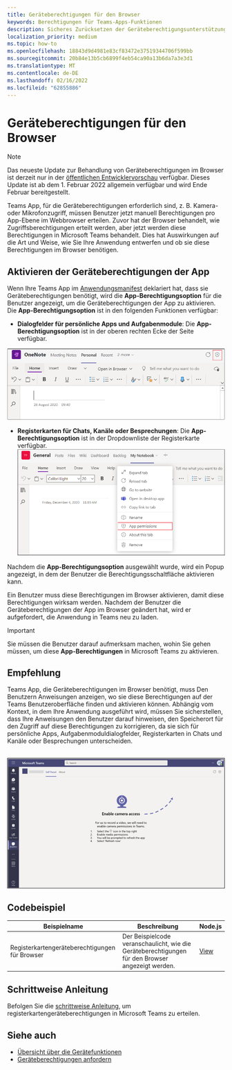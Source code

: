 ```yaml
---
title: Geräteberechtigungen für den Browser
keywords: Berechtigungen für Teams-Apps-Funktionen
description: Sicheres Zurücksetzen der Geräteberechtigungsunterstützung für Apps in unserem Webclient
localization_priority: medium
ms.topic: how-to
ms.openlocfilehash: 18843d9d4981e83cf83472e37519344706f599bb
ms.sourcegitcommit: 20b84e13b5cb6899f4eb54ca90a13b6da7a3e3d1
ms.translationtype: MT
ms.contentlocale: de-DE
ms.lasthandoff: 02/16/2022
ms.locfileid: "62855886"
---
```

# <a name="device-permissions-for-the-browser"></a>Geräteberechtigungen für den Browser

> [!NOTE]
> Das neueste Update zur Behandlung von Geräteberechtigungen im Browser ist derzeit nur in der [öffentlichen Entwicklervorschau](../../resources/dev-preview/developer-preview-intro.md) verfügbar. Dieses Update ist ab dem 1. Februar 2022 allgemein verfügbar und wird Ende Februar bereitgestellt.


Teams App, für die Geräteberechtigungen erforderlich sind, z. B. Kamera- oder Mikrofonzugriff, müssen Benutzer jetzt manuell Berechtigungen pro App-Ebene im Webbrowser erteilen. Zuvor hat der Browser behandelt, wie Zugriffsberechtigungen erteilt werden, aber jetzt werden diese Berechtigungen in Microsoft Teams behandelt. Dies hat Auswirkungen auf die Art und Weise, wie Sie Ihre Anwendung entwerfen und ob sie diese Berechtigungen im Browser benötigen.

## <a name="enable-apps-device-permissions"></a>Aktivieren der Geräteberechtigungen der App
Wenn Ihre Teams App im [Anwendungsmanifest](native-device-permissions.md#specify-permissions) deklariert hat, dass sie Geräteberechtigungen benötigt, wird die **App-Berechtigungsoption** für die Benutzer angezeigt, um die Geräteberechtigungen der App zu aktivieren. Die **App-Berechtigungsoption** ist in den folgenden Funktionen verfügbar: 

* **Dialogfelder für persönliche Apps und Aufgabenmodule**: Die **App-Berechtigungsoption** ist in der oberen rechten Ecke der Seite verfügbar.
<img src="../../assets/images/tabs/apppermissions.png" alt="App permissions button" width="800"/>

* **Registerkarten für Chats, Kanäle oder Besprechungen**: Die **App-Berechtigungsoption** ist in der Dropdownliste der Registerkarte verfügbar. ![ Dropdownmenü "App-Berechtigungen"](../../assets/images/tabs/drop-downapppermissions.png)

Nachdem die **App-Berechtigungsoption** ausgewählt wurde, wird ein Popup angezeigt, in dem der Benutzer die Berechtigungsschaltfläche aktivieren kann.

Ein Benutzer muss diese Berechtigungen im Browser aktivieren, damit diese Berechtigungen wirksam werden. Nachdem der Benutzer die Geräteberechtigungen der App im Browser geändert hat, wird er aufgefordert, die Anwendung in Teams neu zu laden.

> [!IMPORTANT]
> Sie müssen die Benutzer darauf aufmerksam machen, wohin Sie gehen müssen, um diese **App-Berechtigungen** in Microsoft Teams zu aktivieren.

## <a name="recommendation"></a>Empfehlung
Teams App, die Geräteberechtigungen im Browser benötigt, muss Den Benutzern Anweisungen anzeigen, wo sie diese Berechtigungen auf der Teams Benutzeroberfläche finden und aktivieren können. Abhängig vom Kontext, in dem Ihre Anwendung ausgeführt wird, müssen Sie sicherstellen, dass Ihre Anweisungen den Benutzer darauf hinweisen, den Speicherort für den Zugriff auf diese Berechtigungen zu korrigieren, da sie sich für persönliche Apps, Aufgabenmoduldialogfelder, Registerkarten in Chats und Kanäle oder Besprechungen unterscheiden.

</br>
<img src="../../assets/images/tabs/enable-access.png" alt="Enable camera access" width="800"/>

## <a name="code-sample"></a>Codebeispiel

|Beispielname | Beschreibung | Node.js |
|----------------|-----------------|--------------|
| Registerkartengeräteberechtigungen für Browser | Der Beispielcode veranschaulicht, wie die Geräteberechtigungen für den Browser angezeigt werden. | [View](https://github.com/OfficeDev/Microsoft-Teams-Samples/tree/main/samples/tab-device-permissions/nodejs) |

## <a name="step-by-step-guide"></a>Schrittweise Anleitung

Befolgen Sie die [schrittweise Anleitung](../../sbs-tab-device-permissions.yml), um registerkartengeräteberechtigungen in Microsoft Teams zu erteilen.

## <a name="see-also"></a>Siehe auch

* [Übersicht über die Gerätefunktionen](device-capabilities-overview.md)
* [Geräteberechtigungen anfordern](native-device-permissions.md)

